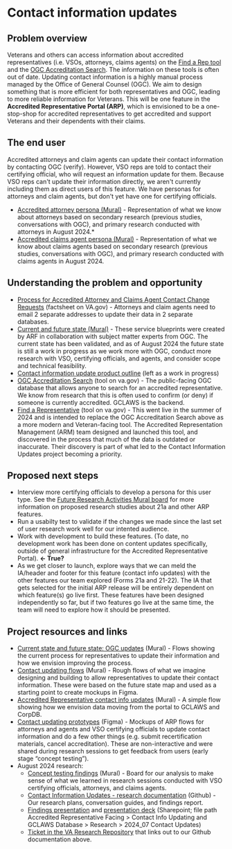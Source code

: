 # Contact information updates

## Problem overview

Veterans and others can access information about accredited representatives (i.e. VSOs, attorneys, claims agents) on the [Find a Rep tool](https://www.va.gov/get-help-from-accredited-representative/find-rep/) and the [OGC Accreditation Search](https://www.va.gov/ogc/apps/accreditation/index.asp). The information on these tools is often out of date. Updating contact information is a highly manual process managed by the Office of General Counsel (OGC). We aim to design something that is more efficient for both representatives and OGC, leading to more reliable information for Veterans. This will be one feature in the **Accredited Representative Portal (ARP)**, which is envisioned to be a one-stop-shop for accredited representatives to get accredited and support Veterans and their dependents with their claims. 

## The end user

Accredited attorneys and claim agents can update their contact information by contacting OGC (verify). However, VSO reps are told to contact their certifying official, who will request an information update for them. Because VSO reps can't update their information directly, we aren't currently including them as direct users of this feature. We have personas for attorneys and claim agents, but don't yet have one for certifying officials.

* [Accredited attorney persona (Mural)](https://app.mural.co/t/departmentofveteransaffairs9999/m/departmentofveteransaffairs9999/1717533456497/60064424f651818203ff49ac43d6fb9f0f2bccac?sender=u8cf3f08a008c2b61ad621433) - Representation of what we know about attorneys based on secondary research (previous studies, conversations with OGC), and primary research conducted with attorneys in August 2024.*
* [Accredited claims agent persona (Mural)](https://app.mural.co/t/departmentofveteransaffairs9999/m/departmentofveteransaffairs9999/1718731869465/cf73b89eddb92c604d292554a31e503f7ce5d982?sender=u8cf3f08a008c2b61ad621433) - Representation of what we know about claims agents based on secondary research (previous studies, conversations with OGC), and primary research conducted with claims agents in August 2024.

## Understanding the problem and opportunity 
* [Process for Accredited Attorney and Claims Agent Contact Change Requests](https://www.va.gov/OGC/docs/Accred/FactSheet_OBI-21-03.pdf) (factsheet on VA.gov) - Attorneys and claim agents need to email 2 separate addresses to update their data in 2 separate databases. 
* [Current and future state (Mural)](https://app.mural.co/t/departmentofveteransaffairs9999/m/departmentofveteransaffairs9999/1717174574592/c341950387ab12e53dc358182f0c84774e94efb2?sender=u8cf3f08a008c2b61ad621433) - These service blueprints were created by ARF in collaboration with subject matter experts from OGC. The current state has been validated, and as of August 2024 the future state is still a work in progress as we work more with OGC, conduct more research with VSO, certifying officials, and agents, and consider scope and technical feasibility.
* [Contact information update product outline](https://github.com/department-of-veterans-affairs/va.gov-team/blob/master/products/accredited-representative-facing/product-info/wip-accredited-representative-portal-contact-information-updates.md) (left as a work in progress)
* [OGC Accreditation Search](https://www.va.gov/ogc/apps/accreditation/) (tool on va.gov) - The public-facing OGC database that allows anyone to search for an accredited representative. We know from research that this is often used to confirm (or deny) if someone is currently accredited. GCLAWS is the backend.
* [Find a Representative](https://www.va.gov/get-help-from-accredited-representative/find-rep/) (tool on va.gov) - This went live in the summer of 2024 and is intended to replace the OGC Accreditation Search above as a more modern and Veteran-facing tool. The Accredited Representation Management (ARM) team designed and launched this tool, and discovered in the process that much of the data is outdated or inaccurate. Their discovery is part of what led to the Contact Information Updates project becoming a priority.

## Proposed next steps
* Interview more certifying officials to develop a persona for this user type. See the [Future Research Activities Mural board](https://app.mural.co/t/departmentofveteransaffairs9999/m/departmentofveteransaffairs9999/1718980793805/b1c89e3110a00b235ee30bc04bab3cc96a33c696?sender=u2a4240a640b257ce33545495) for more information on proposed research studies about 21a and other ARP features.
* Run a usabilty test to validate if the changes we made since the last set of user research work well for our intented audience.
* Work with development to build these features. (To date, no development work has been done on content updates specifically, outside of general infrastructure for the Accredited Representative Portal). **<- True?**
* As we get closer to launch, explore ways that we can meld the IA/header and footer for this feature (contact info updates) with the other features our team explored (Forms 21a and 21-22). The IA that gets selected for the initial ARP release will be entirely dependent on which feature(s) go live first. These features have been designed independently so far, but if two features go live at the same time, the team will need to explore how it should be presented.

## Project resources and links
* [Current state and future state: OGC updates](https://app.mural.co/t/departmentofveteransaffairs9999/m/departmentofveteransaffairs9999/1717174574592/c341950387ab12e53dc358182f0c84774e94efb2?sender=u2a4240a640b257ce33545495) (Mural) - Flows showing the current process for representatives to update their information and how we envision improving the process.
* [Contact updating flows](https://app.mural.co/t/departmentofveteransaffairs9999/m/departmentofveteransaffairs9999/1720800350435/11ddeed005714571717010aa00c2bdb6def343ac?sender=u8cf3f08a008c2b61ad621433) (Mural) - Rough flows of what we imagine designing and building to allow representatives to update their contact information. These were based on the future state map and used as a starting point to create mockups in Figma.
* [Accredited Representative contact info updates](https://app.mural.co/t/departmentofveteransaffairs9999/m/departmentofveteransaffairs9999/1717433860326/129030147cf419fe9f5deb7004c0fb0a1a4e2350?sender=u2a4240a640b257ce33545495) (Mural) - A simple flow showing how we envision data moving from the portal to GCLAWS and CorpDB.
* [Contact updating prototypes](https://www.figma.com/design/RbVQnV4eBl2K1Z5xRpZi7H/Contact-Info-Updating?node-id=0-1&t=IRpP8awowpy8jUgM-1) (Figma) - Mockups of ARP flows for attorneys and agents and VSO certifying officials to update contact information and do a few other things (e.g. submit recertification materials, cancel accreditation). These are non-interactive and were shared during research sessions to get feedback from users (early stage “concept testing”). 
* August 2024 research:
  * [Concept testing findings](https://app.mural.co/t/departmentofveteransaffairs9999/m/departmentofveteransaffairs9999/1722968980539/8ff88ec576db19a80a13e1f09f5faccf62a86a66?sender=u8cf3f08a008c2b61ad621433) (Mural) - Board for our analysis to make sense of what we learned in research sessions conducted with VSO certifying officials, attorneys, and claims agents.
  * [Contact Information Updates - research documentation](https://github.com/department-of-veterans-affairs/va.gov-team/tree/master/products/accredited-representative-facing/research/2024-07%20OGC%20Contact%20Information%20Updates) (Github) - Our research plans, conversation guides, and findings report.
  * [Findings presentation](https://dvagov.sharepoint.com/:v:/s/vaabdvro/Eawt8HaSNXJJm7XAJ28RRYABPOewfgsPs81CzPxszSWaNg?e=cmV4ni) and [presentation deck](https://dvagov.sharepoint.com/:b:/s/vaabdvro/EWRbb16p68xItfcAM2kmXsMB2-Xv1oOgFJrADMIlu77vMA?e=cydGbG) (Sharepoint; file path Accredited Representative Facing > Contact Info Updating and GCLAWS Database > Research > 2024_07 Contact Updates)
  * [Ticket in the VA Research Repository](https://github.com/department-of-veterans-affairs/va.gov-research-repository/issues/643) that links out to our Github documentation above. 
